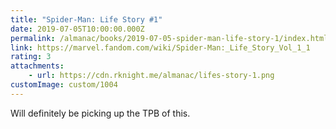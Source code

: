 ```yaml
---
title: "Spider-Man: Life Story #1"
date: 2019-07-05T10:00:00.000Z
permalink: /almanac/books/2019-07-05-spider-man-life-story-1/index.html
link: https://marvel.fandom.com/wiki/Spider-Man:_Life_Story_Vol_1_1
rating: 3
attachments: 
    - url: https://cdn.rknight.me/almanac/lifes-story-1.png
customImage: custom/1004
---
```


Will definitely be picking up the TPB of this.